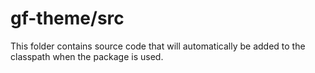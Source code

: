 # gf-theme/src

This folder contains source code that will automatically be added to the classpath when
the package is used.
